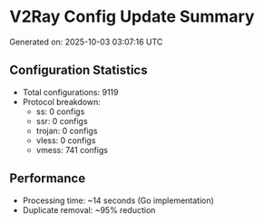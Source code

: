 # V2Ray Config Update Summary
Generated on: 2025-10-03 03:07:16 UTC

## Configuration Statistics
- Total configurations: 9119
- Protocol breakdown:
  - ss: 0 configs
  - ssr: 0 configs
  - trojan: 0 configs
  - vless: 0 configs
  - vmess: 741 configs

## Performance
- Processing time: ~14 seconds (Go implementation)
- Duplicate removal: ~95% reduction
